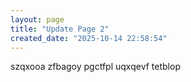 ```yaml
---
layout: page
title: "Update Page 2"
created_date: "2025-10-14 22:58:54"
---
```


szqxooa zfbagoy pgctfpl uqxqevf tetblop 
